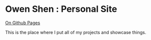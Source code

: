 # Owen Shen : Personal Site

[On Github Pages](owenshen24.github.io)

This is the place where I put all of my projects and showcase things.
